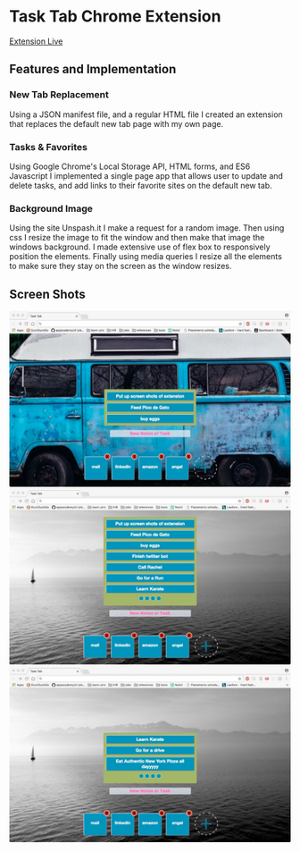 # Task Tab Chrome Extension

[Extension Live](https://chrome.google.com/webstore/detail/task-tab/poffkffaalagjjfhpmconpdcakpjaakc)

## Features and Implementation

### New Tab Replacement
Using a JSON manifest file, and a regular HTML file I created an extension that replaces the default new tab page with my own page.

### Tasks & Favorites
Using Google Chrome's Local Storage API, HTML forms, and ES6 Javascript I implemented a single page app that allows user to update and delete tasks, and add links to their favorite sites on the default new tab.

### Background Image
Using the site Unspash.it I make a request for a random image.  Then using css I resize the image to fit the window and then make that image the windows background.  I made extensive use of flex box to responsively position the elements.   Finally using media queries I resize all the elements to make sure they stay on the screen as the window resizes.

## Screen Shots
![image](./assets/docs/screen_shot_1.jpeg)
![image](./assets/docs/screen_shot2.jpeg)
![image](./assets/docs/screen_shot3.jpeg)
